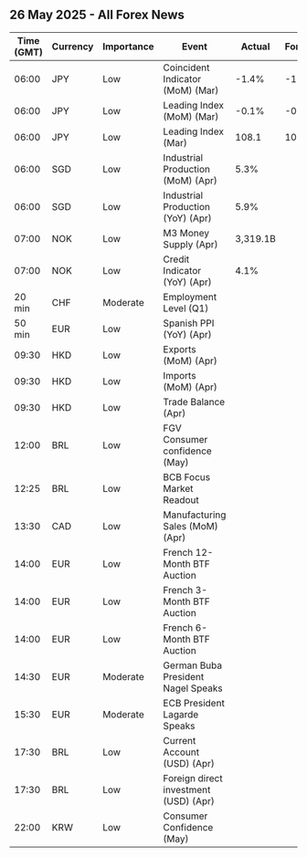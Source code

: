 ## 26 May 2025 - All Forex News

| Time (GMT) | Currency | Importance | Event | Actual | Forecast | Previous |
|------|----------|------------|-------|--------|----------|----------|
| 06:00 | JPY | Low | Coincident Indicator (MoM) (Mar) | -1.4% | -1.3% | 0.9% |
| 06:00 | JPY | Low | Leading Index (MoM) (Mar) | -0.1% | -0.5% | -0.3% |
| 06:00 | JPY | Low | Leading Index (Mar) | 108.1 | 107.7 | 107.9 |
| 06:00 | SGD | Low | Industrial Production (MoM) (Apr) | 5.3% |  | -2.7% |
| 06:00 | SGD | Low | Industrial Production (YoY) (Apr) | 5.9% |  | 6.8% |
| 07:00 | NOK | Low | M3 Money Supply (Apr) | 3,319.1B |  | 3,315.9B |
| 07:00 | NOK | Low | Credit Indicator (YoY) (Apr) | 4.1% |  | 3.8% |
| 20 min | CHF | Moderate | Employment Level (Q1) |  |  | 5.534M |
| 50 min | EUR | Low | Spanish PPI (YoY) (Apr) |  |  | 4.9% |
| 09:30 | HKD | Low | Exports (MoM) (Apr) |  |  | 18.5% |
| 09:30 | HKD | Low | Imports (MoM) (Apr) |  |  | 16.6% |
| 09:30 | HKD | Low | Trade Balance (Apr) |  |  | -45.4B |
| 12:00 | BRL | Low | FGV Consumer confidence (May) |  |  | 84.8 |
| 12:25 | BRL | Low | BCB Focus Market Readout |  |  |  |
| 13:30 | CAD | Low | Manufacturing Sales (MoM) (Apr) |  |  | -1.4% |
| 14:00 | EUR | Low | French 12-Month BTF Auction |  |  | 1.947% |
| 14:00 | EUR | Low | French 3-Month BTF Auction |  |  | 2.042% |
| 14:00 | EUR | Low | French 6-Month BTF Auction |  |  | 2.011% |
| 14:30 | EUR | Moderate | German Buba President Nagel Speaks |  |  |  |
| 15:30 | EUR | Moderate | ECB President Lagarde Speaks |  |  |  |
| 17:30 | BRL | Low | Current Account (USD) (Apr) |  |  | -2.25B |
| 17:30 | BRL | Low | Foreign direct investment (USD) (Apr) |  |  | 5.99B |
| 22:00 | KRW | Low | Consumer Confidence (May) |  |  | 93.8 |
